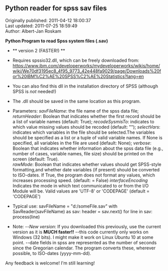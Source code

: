 ## Python reader for spss sav files  
Originally published: 2011-04-12 18:00:37  
Last updated: 2011-07-25 18:59:49  
Author: Albert-Jan Roskam  
  
**Python Program to read Spss system files (.sav)**

* ** version 2 (FASTER!) **
* Requires spssio32.dll, which can be freely downloaded from:
https://www.ibm.com/developerworks/mydeveloperworks/wikis/home/wiki/We70df3195ec8_4f95_9773_42e448fa9029/page/Downloads%20for%20IBM%C2%AE%20SPSS%C2%AE%20Statistics?lang=en
* You can also find this dll in the installation directory of SPSS (although SPSS is _not_ needed!)
* The .dll should be saved in the same location as this program.

* Parameters:
*savFileName*: the file name of the spss data file;
*returnHeader*: Boolean that indicates whether the first record 
  should be a list of variable names (default: True);
*recodeSysmisTo*: indicates to which value missing values should
  be recoded (default: "");
*selectVars*: indicates which variables in the file should be 
  selected.The variables should be specified as a list or a tuple 
  of valid variable names. If None is specified, all variables
  in the file are used (default: None);
*verbose*: Boolean that indicates whether information about the 
  spss data file (e.g., number of cases, variable names, file 
  size) should be printed on the screen (default: 
  True).            
*rawMode*: Boolean that indicates whether values should get 
  SPSS-style formatting,and whether date variables (if present) 
  should be converted to ISO-dates. If True, the program does not 
  format any values, which increases processing speed. (default: 
  = False)
*interfaceEncoding* Indicates the mode in which text communicated 
  to or from the I/O Module will be. Valid values are 'UTF-8' or 
  'CODEPAGE' (default = 'CODEPAGE')

* Typical use:
    savFileName = "d:/someFile.sav"
    with SavReader(savFileName) as sav:
        header = sav.next() 
        for line in sav:
            process(line)

* Note:
--*New version*: If you downloaded this previously, use the current version as it is **MUCH faster!!** 
--this code currently only works on Windows (32 bits). I might make it work on Linux Ubuntu 10 at some point.
--date fields in spss are represented as the number of seconds since the Gregorian calendar. The program converts these, wherever possible, to ISO-dates (yyyy-mm-dd).

Any feedback is welcome! I'm still learning!
